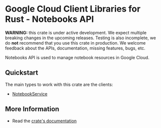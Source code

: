 # Google Cloud Client Libraries for Rust - Notebooks API

<!-- Code generated by sidekick. DO NOT EDIT. -->

**WARNING:** this crate is under active development. We expect multiple breaking
changes in the upcoming releases. Testing is also incomplete, we do **not**
recommend that you use this crate in production. We welcome feedback about the
APIs, documentation, missing features, bugs, etc.

Notebooks API is used to manage notebook resources in Google Cloud.

## Quickstart

The main types to work with this crate are the clients:

- [NotebookService]

## More Information

- Read the [crate's documentation](https://docs.rs/google-cloud-notebooks-v2/latest/google-cloud-notebooks-v2)

[NotebookService]: https://docs.rs/google-cloud-notebooks-v2/latest/google_cloud_notebooks_v2/client/struct.NotebookService.html
